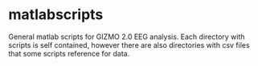 # matlabscripts
 
General matlab scripts for GIZMO 2.0 EEG analysis. Each directory with scripts is self contained, however there are also directories with csv files that some scripts reference for data.
